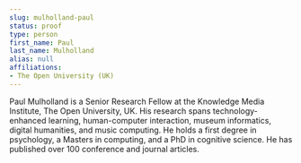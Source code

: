 ```yaml
---
slug: mulholland-paul
status: proof
type: person
first_name: Paul
last_name: Mulholland
alias: null
affiliations:
- The Open University (UK)
---
```


Paul Mulholland is a Senior Research Fellow at the Knowledge Media Institute, The Open University, UK. His research spans technology-enhanced learning, human-computer interaction, museum informatics, digital humanities, and music computing. He holds a first degree in psychology, a Masters in computing, and a PhD in cognitive science. He has published over 100 conference and journal articles.
